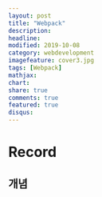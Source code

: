 ```yaml
---
layout: post
title: "Webpack"
description: 
headline: 
modified: 2019-10-08
category: webdevelopment
imagefeature: cover3.jpg
tags: [Webpack]
mathjax: 
chart: 
share: true
comments: true
featured: true
disqus:
---
```


# Record
## 개념
